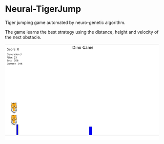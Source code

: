 # Neural-TigerJump
Tiger jumping game automated by neuro-genetic algorithm.

The game learns the best strategy using the distance, height and velocity of the next obstacle.

![alt text](https://github.com/DomAlexRod/Neural-Tiger-Jump/blob/master/Screenshot%202019-06-13%20at%2014.24.31.png)

